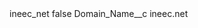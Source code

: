 <?xml version="1.0" encoding="UTF-8"?>
<CustomMetadata xmlns="http://soap.sforce.com/2006/04/metadata" xmlns:xsi="http://www.w3.org/2001/XMLSchema-instance" xmlns:xsd="http://www.w3.org/2001/XMLSchema">
    <label>ineec_net</label>
    <protected>false</protected>
    <values>
        <field>Domain_Name__c</field>
        <value xsi:type="xsd:string">ineec.net</value>
    </values>
</CustomMetadata>
